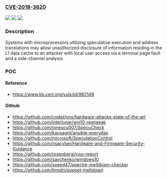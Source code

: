 ### [CVE-2018-3620](https://cve.mitre.org/cgi-bin/cvename.cgi?name=CVE-2018-3620)
![](https://img.shields.io/static/v1?label=Product&message=Multiple&color=blue)
![](https://img.shields.io/static/v1?label=Version&message=n%2Fa&color=blue)
![](https://img.shields.io/static/v1?label=Vulnerability&message=Information%20Disclosure&color=brighgreen)

### Description

Systems with microprocessors utilizing speculative execution and address translations may allow unauthorized disclosure of information residing in the L1 data cache to an attacker with local user access via a terminal page fault and a side-channel analysis.

### POC

#### Reference
- https://www.kb.cert.org/vuls/id/982149

#### Github
- https://github.com/codexlynx/hardware-attacks-state-of-the-art
- https://github.com/interlunar/win10-regtweak
- https://github.com/ionescu007/SpecuCheck
- https://github.com/kaosagnt/ansible-everyday
- https://github.com/microsoft/SpeculationControl
- https://github.com/nsacyber/Hardware-and-Firmware-Security-Guidance
- https://github.com/rosenbergj/cpu-report
- https://github.com/savchenko/windows10
- https://github.com/speed47/spectre-meltdown-checker
- https://github.com/timidri/puppet-meltdown

